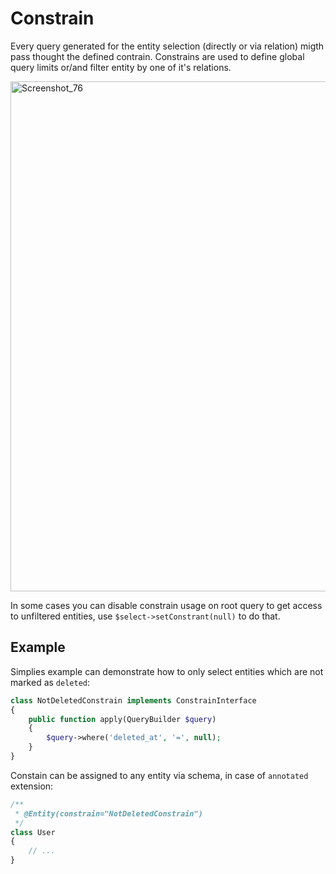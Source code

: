 # Constrain
Every query generated for the entity selection (directly or via relation) migth pass thought the defined contrain.
Constrains are used to define global query limits or/and filter entity by one of it's relations.

<img width="816" alt="Screenshot_76" src="https://user-images.githubusercontent.com/796136/59182959-ae1ac280-8b73-11e9-819f-d3966ef691a6.png">

In some cases you can disable constrain usage on root query to get access to unfiltered entities, use `$select->setConstrant(null)` to do that.

## Example
Simplies example can demonstrate how to only select entities which are not marked as `deleted`:

```php
class NotDeletedConstrain implements ConstrainInterface
{
    public function apply(QueryBuilder $query)
    {
        $query->where('deleted_at', '=', null);
    }
}
```

Constain can be assigned to any entity via schema, in case of `annotated` extension:

```php
/**
 * @Entity(constrain="NotDeletedConstrain")
 */
class User 
{
    // ...
}
```
